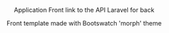 

<p align="center">
    Application Front link to the API Laravel for back
</p>
<p align="center">Front template made with Bootswatch 'morph' theme</p>
